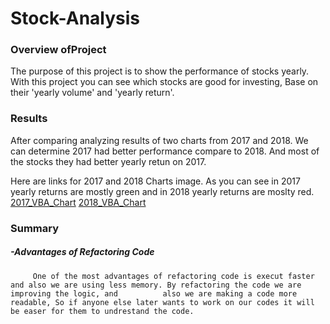 # Stock-Analysis

### Overview ofProject

The purpose of this project is to show the performance of stocks yearly. With this project you can see which stocks are good for investing,
Base on their 'yearly volume' and 'yearly return'.


### Results

After comparing analyzing results of two charts from 2017 and 2018. We can determine 2017 had better performance compare to 2018. And most of the stocks they had better yearly retun on 2017.

Here are links for 2017 and 2018 Charts image. As you can see in 2017 yearly returns are mostly green and in 2018 yearly returns are moslty red. [2017_VBA_Chart](./VBA_Challenge_results-2017.png)  [2018_VBA_Chart](./VBA_Challange_results_2018.png)


### Summary

  ##### -Advantages of Refactoring Code
         
         One of the most advantages of refactoring code is execut faster and also we are using less memory. By refactoring the code we are improving the logic, and          also we are making a code more readable, So if anyone else later wants to work on our codes it will be easer for them to undrestand the code.
         
         


